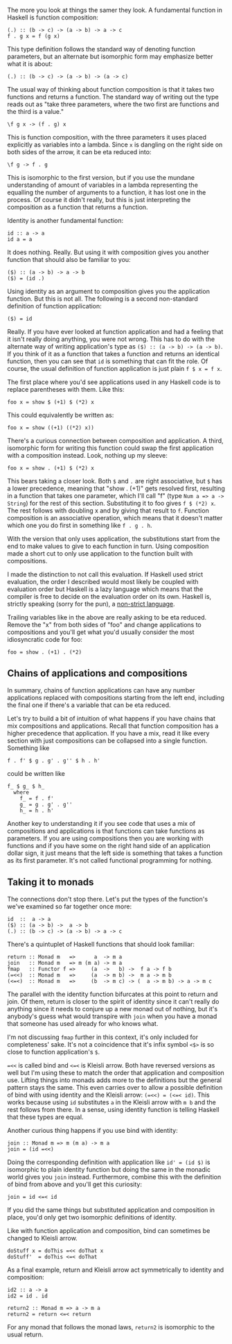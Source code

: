 The more you look at things the samer they look.  A fundamental
function in Haskell is function composition:

```
(.) :: (b -> c) -> (a -> b) -> a -> c
f . g x = f (g x)
```

This type definition follows the standard way of denoting function
parameters, but an alternate but isomorphic form may emphasize better
what it is about:

```
(.) :: (b -> c) -> (a -> b) -> (a -> c)
```

The usual way of thinking about function composition is that it takes
two functions and returns a function.  The standard way of writing out
the type reads out as "take three parameters, where the two first are
functions and the third is a value."

```
\f g x -> (f . g) x
```

This is function composition, with the three parameters it uses placed
explicitly as variables into a lambda.  Since `x` is dangling on the
right side on both sides of the arrow, it can be eta reduced into:

```
\f g -> f . g
```

This is isomorphic to the first version, but if you use the mundane
understanding of amount of variables in a lambda representing the
equalling the number of arguments to a function, it has lost one in
the process.  Of course it didn't really, but this is just
interpreting the composition as a function that returns a function.

Identity is another fundamental function:

```
id :: a -> a
id a = a
```

It does nothing.  Really.  But using it with composition gives you
another function that should also be familiar to you:

```
($) :: (a -> b) -> a -> b
($) = (id .)
```

Using identity as an argument to composition gives you the application
function.  But this is not all.  The following is a second
non-standard definition of function application:

```
($) = id
```

Really.  If you have ever looked at function application and had a
feeling that it isn't really doing anything, you were not wrong.  This
has to do with the alternate way of writing application's type as `($)
:: (a -> b) -> (a -> b)`.  If you think of it as a function that takes
a function and returns an identical function, then you can see that
`id` is something that can fit the role.  Of course, the usual
definition of function application is just plain `f $ x = f x`.

The first place where you'd see applications used in any Haskell code
is to replace parentheses with them.  Like this:

```
foo x = show $ (+1) $ (*2) x
```

This could equivalently be written as:

```
foo x = show ((+1) ((*2) x))
```

There's a curious connection between composition and application.  A
third, isomorphic form for writing this function could swap the first
application with a composition instead.  Look, nothing up my sleeve:

```
foo x = show . (+1) $ (*2) x
```

This bears taking a closer look.  Both `$` and `.` are right
associative, but `$` has a lower precedence, meaning that "show
. (+1)" gets resolved first, resulting in a function that takes one
parameter, which I'll call "f" (type `Num a => a -> String`) for the
rest of this section.  Substituting it to foo gives `f $ (*2) x`.  The
rest follows with doubling x and by giving that result to `f`.
Function composition is an associative operation, which means that it
doesn't matter which one you do first in something like `f . g . h`.

With the version that only uses application, the substitutions start
from the end to make values to give to each function in turn.  Using
composition made a short cut to only use application to the function
built with compositions.

I made the distinction to not call this evaluation.  If Haskell used
strict evaluation, the order I described would most likely be coupled
with evaluation order but Haskell is a lazy language which means that
the compiler is free to decide on the evaluation order on its own.
Haskell is, strictly speaking (sorry for the pun), a [non-strict
language](https://wiki.haskell.org/Lazy_vs._non-strict).

Trailing variables like in the above are really asking to be eta
reduced.  Remove the "x" from both sides of "foo" and change
applications to compositions and you'll get what you'd usually
consider the most idiosyncratic code for foo:

```
foo = show . (+1) . (*2)
```

## Chains of applications and compositions

In summary, chains of function applications can have any number
applications replaced with compositions starting from the left end,
including the final one if there's a variable that can be eta reduced.

Let's try to build a bit of intuition of what happens if you have
chains that mix compositions and applications.  Recall that function
composition has a higher precedence that application.  If you have a
mix, read it like every section with just compositions can be
collapsed into a single function.  Something like

```
f . f' $ g . g' . g'' $ h . h'
```

could be written like

```
f_ $ g_ $ h_
  where
    f_ = f . f'
    g_ = g . g' . g''
    h_ = h . h'
```

Another key to understanding it if you see code that uses a mix of
compositions and applications is that functions can take functions as
parameters.  If you are using compositions then you are working with
functions and if you have some on the right hand side of an
application dollar sign, it just means that the left side is something
that takes a function as its first parameter.  It's not called
functional programming for nothing.

## Taking it to monads

The connections don't stop there.  Let's put the types of the
function's we've examined so far together once more:

```
id  ::  a -> a
($) :: (a -> b) ->  a -> b
(.) :: (b -> c) -> (a -> b) -> a -> c
```

There's a quintuplet of Haskell functions that should look familiar:

```
return :: Monad m   =>      a  -> m a
join   :: Monad m   => m (m a) -> m a
fmap   :: Functor f =>     (a  ->   b) ->  f a -> f b
(=<<)  :: Monad m   =>     (a  -> m b) ->  m a -> m b
(<=<)  :: Monad m   =>     (b  -> m c) -> (  a -> m b) -> a -> m c
```

The parallel with the identity function bifurcates at this point to
return and join.  Of them, return is closer to the spirit of identity
since it can't really do anything since it needs to conjure up a new
monad out of nothing, but it's anybody's guess what would transpire
with `join` when you have a monad that someone has used already for
who knows what.

I'm not discussing `fmap` further in this context, it's only included
for completeness' sake.  It's not a coincidence that it's infix symbol
`<$>` is so close to function application's `$`.

`=<<` is called bind and `<=<` is Kleisli arrow.  Both have reversed
versions as well but I'm using these to match the order that
application and composition use.  Lifting things into monads adds more
to the definitions but the general pattern stays the same.  This even
carries over to allow a possible definition of bind with using
identity and the Kleisli arrow: `(=<<) = (<=< id)`.  This works
because using `id` substitutes `a` in the Kleisli arrow with `m b` and
the rest follows from there.  In a sense, using identity function is
telling Haskell that these types are equal.

Another curious thing happens if you use bind with identity:

```
join :: Monad m => m (m a) -> m a
join = (id =<<)
```

Doing the corresponding definition with application like `id' = (id
$)` is isomorphic to plain identity function but doing the same in the
monadic world gives you `join` instead.  Furthermore, combine this
with the definition of bind from above and you'll get this curiosity:

```
join = id <=< id
```

If you did the same things but substituted application and composition
in place, you'd only get two isomorphic definitions of identity.

Like with function application and composition, bind can sometimes be
changed to Kleisli arrow.

```
doStuff x = doThis =<< doThat x
doStuff'  = doThis <=< doThat
```

As a final example, return and Kleisli arrow act symmetrically to
identity and composition:

```
id2 :: a -> a
id2 = id . id

return2 :: Monad m => a -> m a
return2 = return <=< return
```

For any monad that follows the monad laws, `return2` is isomorphic to
the usual return.
